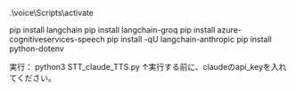 .\voice\Scripts\activate   


pip install langchain
pip install langchain-groq
pip install azure-cognitiveservices-speech
pip install -qU langchain-anthropic
pip install python-dotenv

実行：
python3 STT_claude_TTS.py
↑実行する前に、claudeのapi_keyを入れてください。